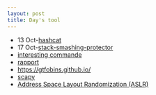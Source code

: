 ```yaml
---
layout: post
title: Day's tool
---
```


* 13 Oct-[hashcat](https://rajoul.github.io/day_tool/hashcat)
* 17 Oct-[stack-smashing-protector](https://rajoul.github.io/day_tool/stack-smashing-protector)
* [interesting commande](https://rajoul.github.io/day_tool/daily_commande)
* [rapport](https://drive.google.com/open?id=0B6KJL7gQe8g-VzJxOFFWWFhydy0wb3M0UUU3M3BOVjZuUFFj)
* https://gtfobins.github.io/
* [scapy](https://scapy.readthedocs.io/en/latest/usage.html)
* [Address Space Layout Randomization (ASLR)](https://rajoul.github.io/day_tool/Address-Space-Layout-Randomization)
